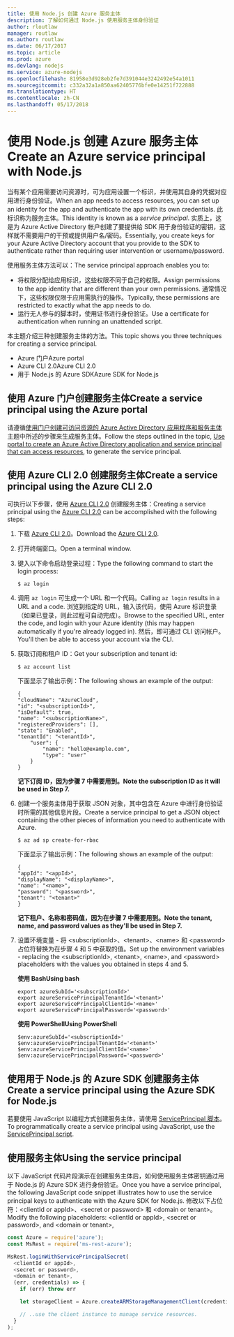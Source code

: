 ```yaml
---
title: 使用 Node.js 创建 Azure 服务主体
description: 了解如何通过 Node.js 使用服务主体身份验证
author: rloutlaw
manager: routlaw
ms.author: routlaw
ms.date: 06/17/2017
ms.topic: article
ms.prod: azure
ms.devlang: nodejs
ms.service: azure-nodejs
ms.openlocfilehash: 81958e3d928eb2fe7d391044e3242492e54a1011
ms.sourcegitcommit: c332a32a1a850aa62405776bfe0e14251f722888
ms.translationtype: HT
ms.contentlocale: zh-CN
ms.lasthandoff: 05/17/2018
---
```

# <a name="create-an-azure-service-principal-with-nodejs"></a><span data-ttu-id="99f6f-103">使用 Node.js 创建 Azure 服务主体</span><span class="sxs-lookup"><span data-stu-id="99f6f-103">Create an Azure service principal with Node.js</span></span> 

<span data-ttu-id="99f6f-104">当有某个应用需要访问资源时，可为应用设置一个标识，并使用其自身的凭据对应用进行身份验证。</span><span class="sxs-lookup"><span data-stu-id="99f6f-104">When an app needs to access resources, you can set up an identity for the app and authenticate the app with its own credentials.</span></span> <span data-ttu-id="99f6f-105">此标识称为服务主体。</span><span class="sxs-lookup"><span data-stu-id="99f6f-105">This identity is known as a *service principal*.</span></span> <span data-ttu-id="99f6f-106">实质上，这是为 Azure Active Directory 帐户创建了要提供给 SDK 用于身份验证的密钥，这样就不需要用户的干预或提供用户名/密码。</span><span class="sxs-lookup"><span data-stu-id="99f6f-106">Essentially, you create keys for your Azure Active Directory account that you provide to the SDK to authenticate rather than requiring user intervention or username/password.</span></span>

<span data-ttu-id="99f6f-107">使用服务主体方法可以：</span><span class="sxs-lookup"><span data-stu-id="99f6f-107">The service principal approach enables you to:</span></span>
- <span data-ttu-id="99f6f-108">将权限分配给应用标识，这些权限不同于自己的权限。</span><span class="sxs-lookup"><span data-stu-id="99f6f-108">Assign permissions to the app identity that are different than your own permissions.</span></span> <span data-ttu-id="99f6f-109">通常情况下，这些权限仅限于应用需执行的操作。</span><span class="sxs-lookup"><span data-stu-id="99f6f-109">Typically, these permissions are restricted to exactly what the app needs to do.</span></span>
- <span data-ttu-id="99f6f-110">运行无人参与的脚本时，使用证书进行身份验证。</span><span class="sxs-lookup"><span data-stu-id="99f6f-110">Use a certificate for authentication when running an unattended script.</span></span>

<span data-ttu-id="99f6f-111">本主题介绍三种创建服务主体的方法。</span><span class="sxs-lookup"><span data-stu-id="99f6f-111">This topic shows you three techniques for creating a service principal.</span></span>

- <span data-ttu-id="99f6f-112">Azure 门户</span><span class="sxs-lookup"><span data-stu-id="99f6f-112">Azure portal</span></span>
- <span data-ttu-id="99f6f-113">Azure CLI 2.0</span><span class="sxs-lookup"><span data-stu-id="99f6f-113">Azure CLI 2.0</span></span>
- <span data-ttu-id="99f6f-114">用于 Node.js 的 Azure SDK</span><span class="sxs-lookup"><span data-stu-id="99f6f-114">Azure SDK for Node.js</span></span>

## <a name="create-a-service-principal-using-the-azure-portal"></a><span data-ttu-id="99f6f-115">使用 Azure 门户创建服务主体</span><span class="sxs-lookup"><span data-stu-id="99f6f-115">Create a service principal using the Azure portal</span></span>

<span data-ttu-id="99f6f-116">请遵循[使用门户创建可访问资源的 Azure Active Directory 应用程序和服务主体](https://azure.microsoft.com/documentation/articles/resource-group-create-service-principal-portal/)主题中所述的步骤来生成服务主体。</span><span class="sxs-lookup"><span data-stu-id="99f6f-116">Follow the steps outlined in the topic, [Use portal to create an Azure Active Directory application and service principal that can access resources](https://azure.microsoft.com/documentation/articles/resource-group-create-service-principal-portal/), to generate the service principal.</span></span>

## <a name="create-a-service-principal-using-the-azure-cli-20"></a><span data-ttu-id="99f6f-117">使用 Azure CLI 2.0 创建服务主体</span><span class="sxs-lookup"><span data-stu-id="99f6f-117">Create a service principal using the Azure CLI 2.0</span></span>

<span data-ttu-id="99f6f-118">可执行以下步骤，使用 [Azure CLI 2.0](https://docs.microsoft.com/cli/azure/install-az-cli2) 创建服务主体：</span><span class="sxs-lookup"><span data-stu-id="99f6f-118">Creating a service principal using the [Azure CLI 2.0](https://docs.microsoft.com/cli/azure/install-az-cli2) can be accomplished with the following steps:</span></span>

1. <span data-ttu-id="99f6f-119">下载 [Azure CLI 2.0](https://docs.microsoft.com/cli/azure/install-az-cli2)。</span><span class="sxs-lookup"><span data-stu-id="99f6f-119">Download the [Azure CLI 2.0](https://docs.microsoft.com/cli/azure/install-az-cli2).</span></span>

2. <span data-ttu-id="99f6f-120">打开终端窗口。</span><span class="sxs-lookup"><span data-stu-id="99f6f-120">Open a terminal window.</span></span>

3. <span data-ttu-id="99f6f-121">键入以下命令启动登录过程：</span><span class="sxs-lookup"><span data-stu-id="99f6f-121">Type the following command to start the login process:</span></span>

    ```shell
    $ az login
    ```

4. <span data-ttu-id="99f6f-122">调用 `az login` 可生成一个 URL 和一个代码。</span><span class="sxs-lookup"><span data-stu-id="99f6f-122">Calling `az login` results in a URL and a code.</span></span> <span data-ttu-id="99f6f-123">浏览到指定的 URL，输入该代码，使用 Azure 标识登录（如果已登录，则此过程可自动完成）。</span><span class="sxs-lookup"><span data-stu-id="99f6f-123">Browse to the specified URL, enter the code, and login with your Azure identity (this may happen automatically if you're already logged in).</span></span> <span data-ttu-id="99f6f-124">然后，即可通过 CLI 访问帐户。</span><span class="sxs-lookup"><span data-stu-id="99f6f-124">You'll then be able to access your account via the CLI.</span></span>

5. <span data-ttu-id="99f6f-125">获取订阅和租户 ID：</span><span class="sxs-lookup"><span data-stu-id="99f6f-125">Get your subscription and tenant id:</span></span>

    ```shell
    $ az account list
    ```

    <span data-ttu-id="99f6f-126">下面显示了输出示例：</span><span class="sxs-lookup"><span data-stu-id="99f6f-126">The following shows an example of the output:</span></span>

    ```shell
    {
    "cloudName": "AzureCloud",
    "id": "<subscriptionId>",
    "isDefault": true,
    "name": "<subscriptionName>",
    "registeredProviders": [],
    "state": "Enabled",
    "tenantId": "<tenantId>",
        "user": {
            "name": "hello@example.com",
            "type": "user"
        }
    }
    ```

    <span data-ttu-id="99f6f-127">**记下订阅 ID，因为步骤 7 中需要用到。**</span><span class="sxs-lookup"><span data-stu-id="99f6f-127">**Note the subscription ID as it will be used in Step 7.**</span></span>

6. <span data-ttu-id="99f6f-128">创建一个服务主体用于获取 JSON 对象，其中包含在 Azure 中进行身份验证时所需的其他信息片段。</span><span class="sxs-lookup"><span data-stu-id="99f6f-128">Create a service principal to get a JSON object containing the other pieces of information you need to authenticate with Azure.</span></span>

    ```shell
    $ az ad sp create-for-rbac
    ```

    <span data-ttu-id="99f6f-129">下面显示了输出示例：</span><span class="sxs-lookup"><span data-stu-id="99f6f-129">The following shows an example of the output:</span></span>

    ```shell
    {
    "appId": "<appId>",
    "displayName": "<displayName>",
    "name": "<name>",
    "password": "<password>",
    "tenant": "<tenant>"
    }
    ```

    <span data-ttu-id="99f6f-130">**记下租户、名称和密码值，因为在步骤 7 中需要用到。**</span><span class="sxs-lookup"><span data-stu-id="99f6f-130">**Note the tenant, name, and password values as they'll be used in Step 7.**</span></span>

7. <span data-ttu-id="99f6f-131">设置环境变量 - 将 &lt;subscriptionId>、&lt;tenant>、&lt;name> 和 &lt;password> 占位符替换为在步骤 4 和 5 中获取的值。</span><span class="sxs-lookup"><span data-stu-id="99f6f-131">Set up the environment variables - replacing the &lt;subscriptionId>, &lt;tenant>, &lt;name>, and &lt;password> placeholders with the values you obtained in steps 4 and 5.</span></span> 

    <span data-ttu-id="99f6f-132">**使用 Bash**</span><span class="sxs-lookup"><span data-stu-id="99f6f-132">**Using bash**</span></span>

    ```shell
    export azureSubId='<subscriptionId>'
    export azureServicePrincipalTenantId='<tenant>'
    export azureServicePrincipalClientId='<name>'
    export azureServicePrincipalPassword='<password>'
    ```

    <span data-ttu-id="99f6f-133">**使用 PowerShell**</span><span class="sxs-lookup"><span data-stu-id="99f6f-133">**Using PowerShell**</span></span>

    ```shell
    $env:azureSubId='<subscriptionId>'
    $env:azureServicePrincipalTenantId='<tenant>'
    $env:azureServicePrincipalClientId='<name>'
    $env:azureServicePrincipalPassword='<password>'
    ```

## <a name="create-a-service-principal-using-the-azure-sdk-for-nodejs"></a><span data-ttu-id="99f6f-134">使用用于 Node.js 的 Azure SDK 创建服务主体</span><span class="sxs-lookup"><span data-stu-id="99f6f-134">Create a service principal using the Azure SDK for Node.js</span></span>

<span data-ttu-id="99f6f-135">若要使用 JavaScript 以编程方式创建服务主体，请使用 [ServicePrincipal 脚本](https://github.com/Azure/azure-sdk-for-node/tree/master/Documentation/ServicePrincipal)。</span><span class="sxs-lookup"><span data-stu-id="99f6f-135">To programmatically create a service principal using JavaScript, use the [ServicePrincipal script](https://github.com/Azure/azure-sdk-for-node/tree/master/Documentation/ServicePrincipal).</span></span>   

## <a name="using-the-service-principal"></a><span data-ttu-id="99f6f-136">使用服务主体</span><span class="sxs-lookup"><span data-stu-id="99f6f-136">Using the service principal</span></span>

<span data-ttu-id="99f6f-137">以下 JavaScript 代码片段演示在创建服务主体后，如何使用服务主体密钥通过用于 Node.js 的 Azure SDK 进行身份验证。</span><span class="sxs-lookup"><span data-stu-id="99f6f-137">Once you have a service principal, the following JavaScript code snippet illustrates how to use the service principal keys to authenticate with the Azure SDK for Node.js.</span></span> <span data-ttu-id="99f6f-138">修改以下占位符：&lt;clientId or appId>、&lt;secret or password> 和 &lt;domain or tenant>。</span><span class="sxs-lookup"><span data-stu-id="99f6f-138">Modify the following placeholders: &lt;clientId or appId>, &lt;secret or password>, and &lt;domain or tenant>,</span></span>

```javascript
const Azure = require('azure');
const MsRest = require('ms-rest-azure');

MsRest.loginWithServicePrincipalSecret(
  <clientId or appId>,
  <secret or password>,
  <domain or tenant>,
  (err, credentials) => {
    if (err) throw err

    let storageClient = Azure.createARMStorageManagementClient(credentials, '<azure-subscription-id>');

    // ..use the client instance to manage service resources.
  }
);
```
